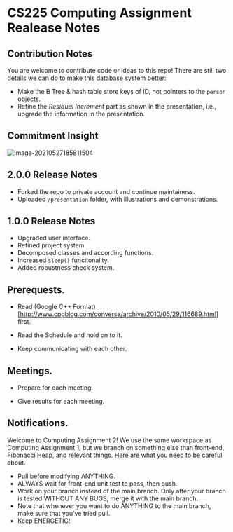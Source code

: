 # CS225 Computing Assignment Realease Notes

## Contribution Notes

You are welcome to contribute code or ideas to this repo! There are still two details we can do to make this database system better:

- Make the B Tree & hash table store keys of ID, not pointers to the `person` objects.
- Refine the *Residual Increment* part as shown in the presentation, i.e., upgrade the information in the presentation.



## Commitment Insight

![image-20210527185811504](http://jacklovespictures.oss-cn-beijing.aliyuncs.com/2021-05-27-105812.png)



## 2.0.0 Release Notes

- Forked the repo to private account and continue maintainess.
- Uploaded `/presentation` folder, with illustrations and demonstrations.



## 1.0.0 Release Notes

-   Upgraded user interface.
-   Refined project system.
-   Decomposed classes and according functions.
-   Increased `sleep()` funcitonality.
-   Added robustness check system.



## Prerequests.
- Read (Google C++ Format)[http://www.cppblog.com/converse/archive/2010/05/29/116689.html] first.

- Read the Schedule and hold on to it.

- Keep communicating with each other.

    

## Meetings.
- Prepare for each meeting.

- Give results for each meeting.

    

## Notifications.

Welcome to Computing Assignment 2! We use the same workspace as Computing Assignment 1, but we branch on something else than front-end, Fibonacci Heap, and relevant things. Here are what you need to be careful about.

-   Pull before modifying ANYTHING.
-   ALWAYS wait for front-end unit test to pass, then push.
-   Work on your branch instead of the main branch. Only after your branch is tested WITHOUT ANY BUGS, merge it with the main branch.
-   Note that whenever you want to do ANYTHING to the main branch, make sure that you’ve tried pull.
-   Keep ENERGETIC!

